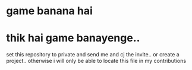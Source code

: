 # game banana hai
# thik hai game banayenge..
 set this repository to private and send me and cj the invite.. 
 or create a project.. otherwise i will only be able to locate this file in my contributions
